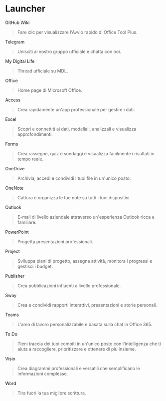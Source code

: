 # Launcher

GitHub Wiki
> Fare clic per visualizzare l'Avvio rapido di Office Tool Plus.

Telegram
> Unisciti al nostro gruppo ufficiale e chatta con noi.

My Digital Life
> Thread ufficiale su MDL.

Office
> Home page di Microsoft Office.

Access
> Crea rapidamente un'app professionale per gestire i dati.

Excel
> Scopri e connettiti ai dati, modellali, analizzali e visualizza approfondimenti.

Forms
> Crea rassegne, quiz e sondaggi e visualizza facilmente i risultati in tempo reale.

OneDrive
> Archivia, accedi e condividi i tuoi file in un'unico posto.

OneNote
> Cattura e organizza le tue note su tutti i tuoi dispositivi.

Outlook
> E-mail di livello aziendale attraverso un'esperienza Outlook ricca e familiare.

PowerPoint
> Progetta presentazioni professionali.

Project
> Sviluppa piani di progetto, assegna attività, monitora i progressi e gestisci i budget.

Publisher
> Crea pubblicazioni influenti a livello professionale.

Sway
> Crea e condividi rapporti interattivi, presentazioni e storie personali.

Teams
> L'area di lavoro personalizzabile e basata sulla chat in Office 365.

To Do
> Tieni traccia dei tuoi compiti in un'unico posto con l'intelligenza che ti aiuta a raccogliere, prioritizzare e ottenere di più insieme.

Visio
> Crea diagrammi professionali e versatili che semplificano le informazioni complesse.

Word
> Tira fuori la tua migliore scrittura.
